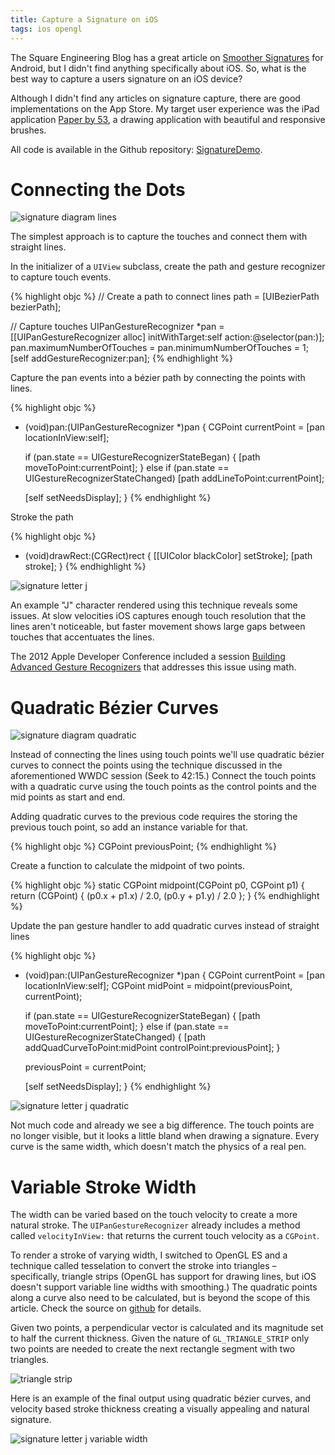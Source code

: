 ```yaml
---
title: Capture a Signature on iOS
tags: ios opengl
---
```


The Square Engineering Blog has a great article on [Smoother Signatures](http://corner.squareup.com/2012/07/smoother-signatures.html) for Android, but I didn't find anything specifically about iOS. So, what is the best way to capture a users signature on an iOS device?

Although I didn't find any articles on signature capture, there are good implementations on the App Store. My target user experience was the iPad application [Paper by 53](http://fiftythree.com/paper), a drawing application with beautiful and responsive brushes.

All code is available in the Github repository: [SignatureDemo](https://www.github.com/jharwig/SignatureDemo).

Connecting the Dots
===================

<img src="/blogs/jason_harwig/assets/signature-diagram-lines.png" title="signature diagram lines"/>

The simplest approach is to capture the touches and connect them with straight lines.

In the initializer of a `UIView` subclass, create the path and gesture recognizer to capture touch events.

{% highlight objc %}
// Create a path to connect lines
path = [UIBezierPath bezierPath];

// Capture touches
UIPanGestureRecognizer *pan = [[UIPanGestureRecognizer alloc] initWithTarget:self action:@selector(pan:)];
pan.maximumNumberOfTouches = pan.minimumNumberOfTouches = 1;
[self addGestureRecognizer:pan];
{% endhighlight %}

Capture the pan events into a bézier path by connecting the points with lines.

{% highlight objc %}
- (void)pan:(UIPanGestureRecognizer *)pan {
    CGPoint currentPoint = [pan locationInView:self];

    if (pan.state == UIGestureRecognizerStateBegan) {
        [path moveToPoint:currentPoint];
    } else if (pan.state == UIGestureRecognizerStateChanged)
        [path addLineToPoint:currentPoint];

    [self setNeedsDisplay];
}
{% endhighlight %}

Stroke the path

{% highlight objc %}
- (void)drawRect:(CGRect)rect
{
    [[UIColor blackColor] setStroke];
    [path stroke];
}
{% endhighlight %}

<img src="/blogs/jason_harwig/assets/signature-letter-j.png" style="max-height:300px;" title="signature letter j"/>

An example "J" character rendered using this technique reveals some issues. At slow velocities iOS captures enough touch resolution that the lines aren't noticeable, but faster movement shows large gaps between touches that accentuates the lines.

The 2012 Apple Developer Conference included a session [Building Advanced Gesture Recognizers](https://developer.apple.com/videos/wwdc/2012/?id=233) that addresses this issue using math.


Quadratic Bézier Curves
=======================

<img src="/blogs/jason_harwig/assets/signature-diagram-quadratic.png" title="signature diagram quadratic" />

Instead of connecting the lines using touch points we'll use quadratic bézier curves to connect the points using the technique discussed in the aforementioned WWDC session (Seek to 42:15.) Connect the touch points with a quadratic curve using the touch points as the control points and the mid points as start and end.

Adding quadratic curves to the previous code requires the storing the previous touch point, so add an instance variable for that.

{% highlight objc %}
CGPoint previousPoint;
{% endhighlight %}

Create a function to calculate the midpoint of two points.

{% highlight objc %}
static CGPoint midpoint(CGPoint p0, CGPoint p1) {
    return (CGPoint) {
        (p0.x + p1.x) / 2.0,
        (p0.y + p1.y) / 2.0
    };
}
{% endhighlight %}

Update the pan gesture handler to add quadratic curves instead of straight lines

{% highlight objc %}
- (void)pan:(UIPanGestureRecognizer *)pan {
    CGPoint currentPoint = [pan locationInView:self];
    CGPoint midPoint = midpoint(previousPoint, currentPoint);

    if (pan.state == UIGestureRecognizerStateBegan) {
        [path moveToPoint:currentPoint];
    } else if (pan.state == UIGestureRecognizerStateChanged) {
        [path addQuadCurveToPoint:midPoint controlPoint:previousPoint];
    }

    previousPoint = currentPoint;

    [self setNeedsDisplay];
}
{% endhighlight %}

<img src="/blogs/jason_harwig/assets/signature-letter-j-quadratic.png" style="max-height:300px;" title="signature letter j quadratic"/>

Not much code and already we see a big difference. The touch points are no longer visible, but it looks a little bland when drawing a signature. Every curve is the same width, which doesn't match the physics of a real pen.

Variable Stroke Width
=====================

The width can be varied based on the touch velocity to create a more natural stroke. The `UIPanGestureRecognizer` already includes a method called `velocityInView:` that returns the current touch velocity as a `CGPoint`.

To render a stroke of varying width, I switched to OpenGL ES and a technique called tesselation to convert the stroke into triangles – specifically, triangle strips (OpenGL has support for drawing lines, but iOS doesn't support variable line widths with smoothing.) The quadratic points along a curve also need to be calculated, but is beyond the scope of this article. Check the source on [github](https://www.github.com/jharwig/SignatureDemo) for details.

Given two points, a perpendicular vector is calculated and its magnitude set to half the current thickness. Given the nature of `GL_TRIANGLE_STRIP` only two points are needed to create the next rectangle segment with two triangles.

<img src="/blogs/jason_harwig/assets/signature-triangle-strip.png" title="triangle strip"/>

Here is an example of the final output using quadratic bézier curves, and velocity based stroke thickness creating a visually appealing and natural signature.

<img src="/blogs/jason_harwig/assets/signature-letter-j-opengl.png" style="max-height:400px;" title="signature letter j variable width"/>

